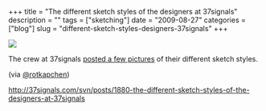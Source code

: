 +++
title = "The different sketch styles of the designers at 37signals"
description = ""
tags = ["sketching"]
date = "2009-08-27"
categories = ["blog"]
slug = "different-sketch-styles-designers-37signals"
+++



  <div class="notebook-screenshot"><a href="http://37signals.com/svn/posts/1880-the-different-sketch-styles-of-the-designers-at-37signals"><img src="//konigi.com/media/bluga/wt4a96d4570c750.jpg"/></a></div><p>The crew at 37signals <a href="http://37signals.com/svn/posts/1880-the-different-sketch-styles-of-the-designers-at-37signals">posted a few pictures</a> of their different sketch styles.</p>
<p>(via <a href="http://twitter.com/rotkapchen/status/3584590383">@rotkapchen</a>)</p>
    
  <a href="http://37signals.com/svn/posts/1880-the-different-sketch-styles-of-the-designers-at-37signals">http://37signals.com/svn/posts/1880-the-different-sketch-styles-of-the-designers-at-37signals</a>
